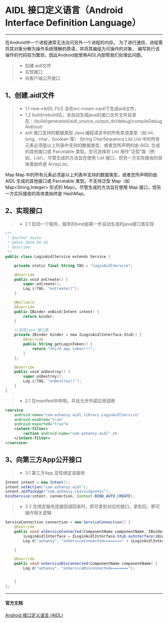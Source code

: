 # AIDL 接口定义语言（Android Interface Definition Language）
------
在Android中一个进程通常无法访问另外一个进程的内存。
为了进行通信，进程需将其对象分解为操作系统理解的原语，并将其编组为可操作的对象，
编写执行该操作的代码较为繁琐，因此Android就使用AIDL内部帮我们处理此问题。

> * 创建.aidl文件
> * 实现接口
> * 向客户端公开接口

## 1、创建.aidl文件
> * 1.1 new->AIDL FILE  会在src->main->aidl下生成aidl文件，
> * 1.2 build/rebuild后，会自动生成java的接口文件文件目录在：/build/generated/aidl_source_output_dir/debug/compileDebugAidl/out/
> * aidl 接口支持的数据类型
Java 编程语言中的所有原语类型（如 int、long、char、boolean 等）
String
CharSequence
List
List 中的所有元素必须是以上列表中支持的数据类型，或者您所声明的由 AIDL 生成的其他接口或 Parcelable 类型。您可选择将 List 用作“泛型”类（例如，List<String>）。尽管生成的方法旨在使用 List 接口，但另一方实际接收的具体类始终是 ArrayList。

Map
Map 中的所有元素必须是以上列表中支持的数据类型，或者您所声明的由 AIDL 生成的其他接口或 Parcelable 类型。不支持泛型 Map（如 Map<String,Integer> 形式的 Map）。尽管生成的方法旨在使用 Map 接口，但另一方实际接收的具体类始终是 HashMap。


## 2、实现接口
> * 2.1 启动一个服务，服务的bind由第一步自动生成的java接口类实现
``` kotlin
/**
 * @author dashu
 * @date 2019-09-28
 * describe:
 */
public class LoginAidlService extends Service {

    private static final String TAG = "LoginAidlService";

    @Override
    public void onCreate() {
        super.onCreate();
        Log.i(TAG, "onCreate()");
    }

    @Nullable
    @Override
    public IBinder onBind(Intent intent) {
        return binder;
    }

    //实现java 接口类
    private IBinder binder = new ILoginAidlInterface.Stub() {
        @Override
        public String getLoginToken() {
            return "third app token!!!";
        }
    };

    @Override
    public void onDestroy() {
        super.onDestroy();
        Log.i(TAG, "onDestroy()");
    }
}
```
> * 2.1 在manifest中申明，并且允许外部应用调用
``` xml
<service
    android:name="com.azhansy.aidl_library.LoginAidlService"
    android:enabled="true"
    android:exported="true">
    <intent-filter>
        <action android:name="com.azhansy.aidl" />
    </intent-filter>
</service>
```

## 3、向第三方App公开接口
> * 3.1 第三方App 显性绑定该服务
``` java
Intent intent = new Intent();
intent.setAction("com.azhansy.aidl");
intent.setPackage("com.azhansy.learningnotes");
bindService(intent, connection, Context.BIND_AUTO_CREATE);
```
> * 3.2 在绑定服务连接回调回来时，即可拿到对应的接口，拿到后，即可操作相关逻辑

``` java
ServiceConnection connection = new ServiceConnection() {
    @Override
    public void onServiceConnected(ComponentName componentName, IBinder iBinder) {
        iLoginAidlInterface = ILoginAidlInterface.Stub.asInterface(iBinder);
        Log.d("azhansy", "onServiceConnected========" + iLoginAidlInterface);

    }

    @Override
    public void onServiceDisconnected(ComponentName componentName) {
        Log.d("azhansy", "onServiceDisconnected========");


    }
};
```
------
#### 官方文档
[Android 接口定义语言 (AIDL)](https://developer.android.com/guide/components/aidl?hl=zh-cn#kotlin)